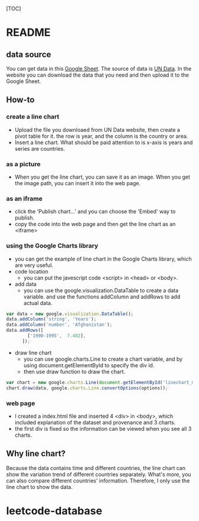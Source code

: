 [TOC]

# README

## data source

You can get data in this [Google Sheet](https://docs.google.com/spreadsheets/d/1eGwwn8xsSjpNDwin2GyUEVs-omLqx1yirNhhHABpv30/edit#gid=357381750). The source of data is [UN Data](http://data.un.org/Data.aspx?q=fertility+rate&d=PopDiv&f=variableID%3a54). In the website you can download the data that you need and then upload it to the Google Sheet.

## How-to



### create a line chart

+ Upload the file you downloaed from UN Data website, then create a pivot table for it. the row is year, and the column is the country or area.
+ Insert a line chart. What should be paid attention to is x-axis is years and series are countries.

### as a picture

+ When you get the line chart, you can save it as an image. When you get the image path, you can insert it into the web page.

### as an iframe

+ click the 'Publish chart...' and you can choose the 'Embed' way to publish.
+ copy the code into the web page and then get the line chart as an \<iframe>

### using the Google Charts library

+ you can get the example of line chart in the Google Charts library, which are  very useful.
+ code location
  + you can put the javescript code \<script> in \<head> or \<body>.
+ add data
  + you can use the google.visualization.DataTable to create a data variable. and use the functions addColumn and addRows to add actual data. 

```javascript
var data = new google.visualization.DataTable();
data.addColumn('string', 'Years');
data.addColumn('number', 'Afghanistan');
data.addRows([
        ['1990-1995',  7.482],
      ]);
```

+ draw line chart
  + you can use google.charts.Line to create a chart variable, and by using document.getElementById to specify the div id.
  + then use draw function to draw the chart.

```javascript
var chart = new google.charts.Line(document.getElementById('linechart_material'));
chart.draw(data, google.charts.Line.convertOptions(options));
```



### web page 

+ I created a index.html file and inserted 4 \<div> in \<body>, which included explanation of the dataset and provenance and 3 charts.
+ the first div is fixed so the information can be viewed when you see all 3 charts.



## Why line chart?



Because the data contains time and different countries, the line chart can show the variation trend of different countries separately. What's more, you can also compare different countries' information. Therefore, I only use the line chart to show the data.

### 







# leetcode-database
